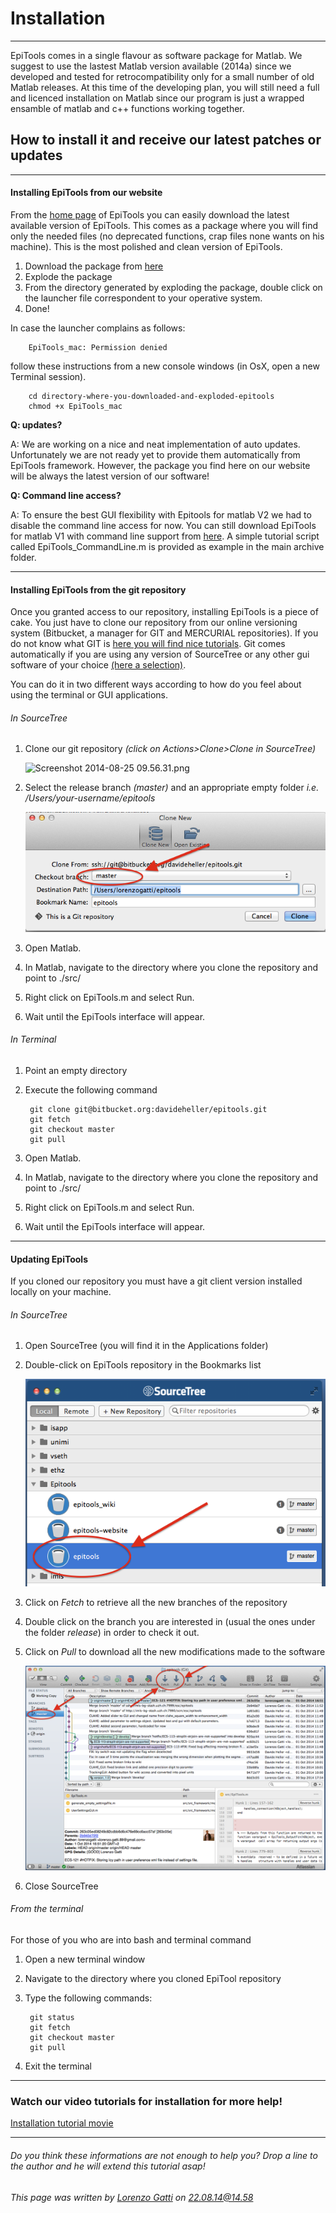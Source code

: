 # Installation
---------------------------------------

EpiTools comes in a single flavour as software package for Matlab. We suggest to use the lastest Matlab version available (2014a) since we developed and tested for retrocompatibility only for a small number of old Matlab releases.
At this time of the developing plan, you will still need a full and licenced installation on Matlab since our program is just a wrapped ensamble of matlab and c++ functions working together. 

## How to install it and receive our latest patches or updates


---------------------------------------
#### Installing EpiTools from our website

From the [home page](http://imls-bg-arthemis.uzh.ch/epitools) of EpiTools you can easily download the latest available version of EpiTools. This comes as a package where you will find only the needed files (no deprecated functions, crap files none wants on his machine). This is the most polished and clean version of EpiTools. 

1. Download the package from [here](http://imls-bg-arthemis.uzh.ch/epitools)
2. Explode the package
3. From the directory generated by exploding the package, double click on the launcher file correspondent to your operative system. 
4. Done!


In case the launcher complains as follows:

		EpiTools_mac: Permission denied

follow these instructions from a new console windows (in OsX, open a new Terminal session). 

		cd directory-where-you-downloaded-and-exploded-epitools
		chmod +x EpiTools_mac
	

**Q: updates?**

A: We are working on a nice and neat implementation of auto updates. Unfortunately we are not ready yet to provide them automatically from EpiTools framework. However, the package you find here on our website will be always the latest version of our software! 

**Q: Command line access?**

A: To ensure the best GUI flexibility with Epitools for matlab V2  we had to disable the command line access for now. You can still download EpiTools for matlab V1 with command line support from 
<a href="http://imls-bg-arthemis.uzh.ch/epitools/files/misc/EpiTools_v1_GUI_and_CL.zip">here</a>. A simple tutorial script called EpiTools_CommandLine.m is provided as example in the main archive folder.

---------------------------------------
#### Installing EpiTools from the git repository

Once you granted access to our repository, installing EpiTools is a piece of cake. You just have to clone our repository from our online versioning system (Bitbucket, a manager for GIT and MERCURIAL repositories). If you do not know what GIT is [here you will find  nice tutorials](https://www.atlassian.com/git/tutorial). Git comes automatically if you are using any version of SourceTree or any other gui software of your choice [(here a selection)](http://git-scm.com/downloads/guis).

You can do it in two different ways according to how do you feel about using the terminal or GUI applications.	

###### In SourceTree

1. Clone our git repository *(click on Actions>Clone>Clone in SourceTree)*


    ![Screenshot 2014-08-25 09.56.31.png](https://bitbucket.org/repo/eRkRk7/images/1850749027-Screenshot%202014-08-25%2009.56.31.png)


2. Select the release branch *(master)* and an appropriate empty folder *i.e. /Users/your-username/epitools*

    ![SourceTree_BranchCheckout](../Images/sourcetree_branch_checkout.png)

3. Open Matlab.
 
4. In Matlab, navigate to the directory where you clone the repository and point to ./src/

5. Right click on EpiTools.m and select Run.

6. Wait until the EpiTools interface will appear.

###### In Terminal 

1. Point an empty directory
2. Execute the following command
	
		git clone git@bitbucket.org:davideheller/epitools.git
		git fetch
		git checkout master
		git pull
		
3. Open Matlab.
 
4. In Matlab, navigate to the directory where you clone the repository and point to ./src/

5. Right click on EpiTools.m and select Run.

6. Wait until the EpiTools interface will appear.

---------------------------------------
#### Updating EpiTools

If you cloned our repository you must have a git client version installed locally on your machine. 

###### In SourceTree

1. Open SourceTree (you will find it in the Applications folder)

2. Double-click on EpiTools repository in the Bookmarks list

    ![SourceTree_BrowserRepository](../Images/sourcetree_repobrowser.png)
    
3. Click on *Fetch* to retrieve all the new branches of the repository

4. Double click on the branch you are interested in (usual the ones under the folder *release*) in order to check it out. 

5. Click on *Pull* to download all the new modifications made to the software

     ![SourceTree_Update](../Images/sourcetree_update.png)

6. Close SourceTree


###### From the terminal

For those of you who are into bash and terminal command

1. Open a new terminal window
2. Navigate to the directory where you cloned EpiTool repository
3. Type the following commands:

		git status
		git fetch
		git checkout master
		git pull

4. Exit the terminal

---------------------------------------
### Watch our video tutorials for installation for more help!
<a href="https://www.dropbox.com/sh/wpezw6t7lma5d4f/AAD4QKHwtk61sgE2gxMLp0Vva#lh:null-00_Installation.mov" target="_blank">Installation tutorial movie</a>


---------------------------------------

######  Do you think these informations are not enough to help you? Drop a line to the author and he will extend this tutorial asap!

###### This page was written by [Lorenzo Gatti](mailto:lorenzo.gatti.89@gmail.com) on 22.08.14@14.58


<script type="text/javascript" src="http://imls-bg-jira.uzh.ch:8080/s/dec35b3786a7548dc4b26192f22b864e-T/en_USbjk9py/64014/4/1.4.24/_/download/batch/com.atlassian.jira.collector.plugin.jira-issue-collector-plugin:issuecollector/com.atlassian.jira.collector.plugin.jira-issue-collector-plugin:issuecollector.js?locale=en-US&collectorId=dab092eb"></script>


<script>
  (function(i,s,o,g,r,a,m){i['GoogleAnalyticsObject']=r;i[r]=i[r]||function(){
  (i[r].q=i[r].q||[]).push(arguments)},i[r].l=1*new Date();a=s.createElement(o),
  m=s.getElementsByTagName(o)[0];a.async=1;a.src=g;m.parentNode.insertBefore(a,m)
  })(window,document,'script','//www.google-analytics.com/analytics.js','ga');

  ga('create', 'UA-55332946-1', 'auto');
  ga('send', 'pageview');

</script>
